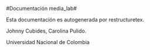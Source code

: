 #Documentación media_lab#

Esta documentación es autogenerada por restructuretex.

Johnny Cubides,
Carolina Pulido.

Universidad Nacional de Colombia
